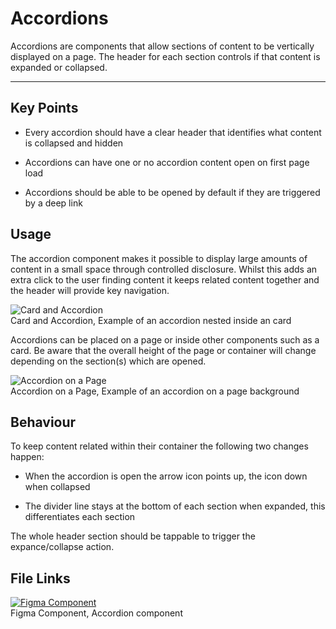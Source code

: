 
# Accordions

Accordions are components that allow sections of content to be vertically displayed on a page. The header for each section controls if that content is expanded or collapsed.

---

## Key Points

- Every accordion should have a clear header that identifies what content is collapsed and hidden

- Accordions can have one or no accordion content open on first page load

- Accordions should be able to be opened by default if they are triggered by a deep link

## Usage

The accordion component makes it possible to display large amounts of content in a small space through controlled disclosure. Whilst this adds an extra click to the user finding content it keeps related content together and the header will provide key navigation.

  
![Card and Accordion](https://studio-assets.supernova.io/design-systems/16150/2ca36d03-6628-4178-8680-d93565873f23.png?Expires=1980201600&Policy=eyJTdGF0ZW1lbnQiOlt7IlJlc291cmNlIjoiaHR0cHM6Ly9zdHVkaW8tYXNzZXRzLnN1cGVybm92YS5pby9kZXNpZ24tc3lzdGVtcy8xNjE1MC8yY2EzNmQwMy02NjI4LTQxNzgtODY4MC1kOTM1NjU4NzNmMjMucG5nIiwiQ29uZGl0aW9uIjp7IkRhdGVMZXNzVGhhbiI6eyJBV1M6RXBvY2hUaW1lIjoxOTgwMjAxNjAwfX19XX0_&Signature=Ps12mHCZ7tz4twuAE-x1GK3kMuiq5OMixYj7omFN-dJNn75prgE2TexrFRgQoAyMr59g1Cn3uB~VL-PGMwOslDQQP8M4hhEOrvVi8Z7Fs1eAkUTB4KxpqNJ0NeIBJ9eaCdkWpywQcQJPVHpE~5t38TDhJQIBvUdDr0hEgsHG2b8sY-1px4zdxKRCGRr6S4uPnPlleA~PtwWVrzv11QCTdWnREappto-4HPlcQ~PYwBYMzsgutl5zMc~OCBT4HaRDMIF6FeDWzzfkjyfKVpzmZAIaxr-Exlju4fO6o449-3zLOV~XRjdwdxS85MXkLdiJCT78AEvdnlyUI76ObkoEGQ__&Key-Pair-Id=APKAJGK34LCCAUR7N6LA)  
Card and Accordion, Example of an accordion nested inside an card  
  


Accordions can be placed on a page or inside other components such as a card. Be aware that the overall height of the page or container will change depending on the section(s) which are opened.

  
![Accordion on a Page](https://studio-assets.supernova.io/design-systems/16150/d7f1ec6e-6392-47a1-b9e4-c5b9d59fe4d4.png?Expires=1980201600&Policy=eyJTdGF0ZW1lbnQiOlt7IlJlc291cmNlIjoiaHR0cHM6Ly9zdHVkaW8tYXNzZXRzLnN1cGVybm92YS5pby9kZXNpZ24tc3lzdGVtcy8xNjE1MC9kN2YxZWM2ZS02MzkyLTQ3YTEtYjllNC1jNWI5ZDU5ZmU0ZDQucG5nIiwiQ29uZGl0aW9uIjp7IkRhdGVMZXNzVGhhbiI6eyJBV1M6RXBvY2hUaW1lIjoxOTgwMjAxNjAwfX19XX0_&Signature=HFEwJ1ad5pTBzUBdlWT-JlN3bY~T2xSgBwndZ9csJeZHgM7KLr6Di1GHOHlNawXHFJp9cYKeNaZg6oEg-1TtIrwVa54pdjI8jYOKWUWDdJj0cvNp-R2LAATCWA4FEB0bvo0bf7g3DkLmaP0Xmc4HuuCmDrWMpqGt6GSNxLkbazM78iBlj741w~V8J8FCKYIna8W5rJ2sjOO1G0rXKWg6Mm6taqOf9cN0h5FJzcesZHmUpFF0qp8qjLAhn30LFJdMnY-Bmrz9jtf8ofEktYZhG7Cpo-ZDxkCbGZL91EPWaVkLUovrPmUa6z~vuJC9bjHXAi6oN58OwdHMPXAgFj2fUg__&Key-Pair-Id=APKAJGK34LCCAUR7N6LA)  
Accordion on a Page, Example of an accordion on a page background  
  


## Behaviour

To keep content related within their container the following two changes happen:

- When the accordion is open the arrow icon points up,  the icon down when collapsed

- The divider line stays at the bottom of each section when expanded, this differentiates each section

The whole header section should be tappable to trigger the expance/collapse action.

## File Links

  
[![Figma Component](https://studio-assets.supernova.io/design-systems/16150/05958447-7f1c-45eb-aabe-b9ee21efa641.png?Expires=1980201600&Policy=eyJTdGF0ZW1lbnQiOlt7IlJlc291cmNlIjoiaHR0cHM6Ly9zdHVkaW8tYXNzZXRzLnN1cGVybm92YS5pby9kZXNpZ24tc3lzdGVtcy8xNjE1MC8wNTk1ODQ0Ny03ZjFjLTQ1ZWItYWFiZS1iOWVlMjFlZmE2NDEucG5nIiwiQ29uZGl0aW9uIjp7IkRhdGVMZXNzVGhhbiI6eyJBV1M6RXBvY2hUaW1lIjoxOTgwMjAxNjAwfX19XX0_&Signature=Oo6RmtFebdDMP8w-av27MxnPSn2tZ13k2U2rR~v55v93Uw1OQi2DhjkeDUOMmuy6JiFrhxOOmDnxuxx2Ekahyn1aA3tBMGk8j4kaXGcCa4rrh9vRsnzEzvQEk9jqUbfo16K3mVU0XsGc3euic2Ey41353Q~1-MrPvdS-1GlHY~kw4E7k~6UXYQMN-XJZGm356yQ7uONP7Y4o1yZOe6RlRVK-Vx5Sv6XPYu0WE8Adq5bDJ5GrIRAzjDJVu3aBweAEKsdzqg-HV5zLzcvjf~W5vYkaZgUSjkWGdtrOtuIlty6Eb1UFENbfWuXMz0UGkl17P53h2nN8jtWaWTCJJwli~Q__&Key-Pair-Id=APKAJGK34LCCAUR7N6LA)](https://www.figma.com/file/FIcmCWBV2EQgCFJzlWR7yR/Accordion)  
Figma Component, Accordion component  
  
